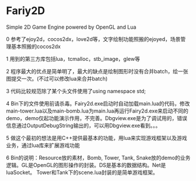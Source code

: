 # Fariy2D
Simple 2D Game Engine powered by OpenGL and Lua



0 参考了ejoy2d，cocos2dx，love2d等，文字绘制功能照搬的ejoyed，场景管理基本照搬的cocos2dx

1 用到的第三方库包括lua，tcmalloc，stb_image，glew等

2 程序最大的优点是简单明了，最大的缺点是绘制图形时没有合并batch，绘一张图提交一次。(不过可以修改lua来合并batch)

3 代码比较规范除了某个头文件使用了using namespace std;

4 Bin下的文件使用前请杀毒。Fairy2d.exe启动时自动加载main.lua的代码，修改main-tower.lua以及main-bomb.lua为main.lua再运行Fairy2d.exe来启动不同的demo，demo仅起功能演示作用，不完善。Dbgview.exe是为了调试用的，错误信息通过OutputDebugString输出的，可以用Dbgview.exe看到。。。

5 做这个最初的想法是用C++提供最基本的功能，用lua来实现游戏框架以及游戏业务，通过lua库来扩展游戏功能

6 Bin的说明：Resource放的素材，Bomb, Tower, Tank, Snake放的demo的业务逻辑。GL是OpenGL的图形操作的封装。DS是基本的数据结构。Net是luaSocket。 Tower和Tank下的scene.lua封装的是简单游戏框架。